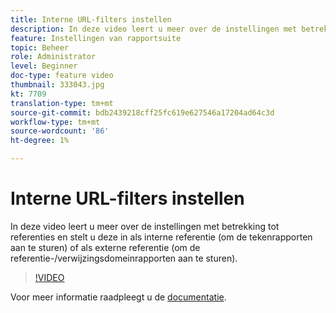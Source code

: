 ```yaml
---
title: Interne URL-filters instellen
description: In deze video leert u meer over de instellingen met betrekking tot referenties en stelt u deze in als interne referentie (om de tekenrapporten aan te sturen) of als externe referentie (om de referentie-/verwijzingsdomeinrapporten aan te sturen).
feature: Instellingen van rapportsuite
topic: Beheer
role: Administrator
level: Beginner
doc-type: feature video
thumbnail: 333043.jpg
kt: 7709
translation-type: tm+mt
source-git-commit: bdb2439218cff25fc619e627546a17204ad64c3d
workflow-type: tm+mt
source-wordcount: '86'
ht-degree: 1%

---
```



# Interne URL-filters instellen

In deze video leert u meer over de instellingen met betrekking tot referenties en stelt u deze in als interne referentie (om de tekenrapporten aan te sturen) of als externe referentie (om de referentie-/verwijzingsdomeinrapporten aan te sturen).

>[!VIDEO](https://video.tv.adobe.com/v/333043/?quality=12&learn=on)

Voor meer informatie raadpleegt u de [documentatie](https://experienceleague.adobe.com/docs/analytics/admin/admin-tools/internal-url-filter-admin.html).
